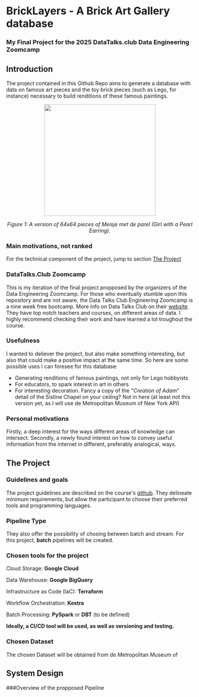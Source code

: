 # BrickLayers - A Brick Art Gallery database
### My Final Project for the 2025 DataTalks.club Data Engineering Zoomcamp

## Introduction

The project contained in this Github Repo aims to generate a database with data on famous art pieces and the toy brick pieces (such as Lego, for instance) necessary to build renditions of these famous paintings.

<div align="center">
  <img src="https://github.com/user-attachments/assets/6b190051-292d-4d28-a58e-06b7d79fea2b" width="300" />
  <p><em>Figure 1: A version of 64x64 pieces of Meisje met de parel (Girl with a Pearl Earring).</em></p>
</div>

### Main motivations, not ranked

For the technical component of the project, jump to section [The Project](https://github.com/)

### DataTalks.Club Zoomcamp
This is my iteration of the final project propposed by the organizers of the Data Engineering Zoomcamp.
For those who eventually stumble upon this repository and are not aware, the Data Talks Club Engineering Zoomcamp is a nine week free bootcamp. More info on Data Talks Club on their [website](https://datatalks.club/). They have top notch teachers and courses, on different areas of data. I highly recommend checking their work and have learned a lot troughout the course.

### Usefulness

I wanted to deliever the project, but also make something interesting, but also that could make a positive impact at the same time. So here are some possible uses I can foresee for this database:

- Generating renditions of famous paintings, not only for Lego hobbyists
- For educators, to spark interest in art in others
- For interesting decoration. Fancy a copy of the "*Creation of Adam*" detail of the Sistine Chapel on your ceiling? Not in here (at least not this version yet, as I will use de Metropolitan Museum of New York API)

### Personal motivations
Firstly, a deep interest for the ways different areas of knowledge can intersect. Secondly, a newly found interest on how to convey useful information from the internet in different, preferably analogical, ways.

## The Project 

### Guidelines and goals

The project guidelines are described on the course's [github](https://github.com/DataTalksClub/data-engineering-zoomcamp/tree/main/projects). They delineate minimum requirements, but allow the participant to choose their preferred tools and programming languages. 

### Pipeline Type

They also offer the possibility of chosing between batch and stream. For this project, **batch** pipelines will be created.

### Chosen tools for the project

Cloud Storage: **Google Cloud**

Data Warehouse: **Google BigQuery**

Infrastructure as Code (IaC): **Terraform**

Workflow Orchestration: **Kestra**

Batch Processing: **PySpark** or **DBT** (to be defined)

**Ideally, a CI/CD tool will be used, as well as versioning and testing.**

### Chosen Dataset

The chosen Dataset will be obtained from de Metropolitan Museum of 

## System Design

###Overview of the propposed Pipeline



























